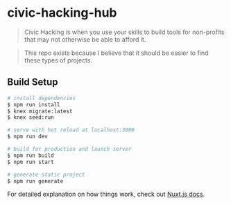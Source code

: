 # civic-hacking-hub

> Civic Hacking is when you use your skills to build tools for non-profits that may not otherwise be able to afford it.

> This repo exists because I believe that it should be easier to find these types of projects.

## Build Setup

``` bash
# install dependencies
$ npm run install
$ knex migrate:latest
$ knex seed:run

# serve with hot reload at localhost:3000
$ npm run dev

# build for production and launch server
$ npm run build
$ npm run start

# generate static project
$ npm run generate
```

For detailed explanation on how things work, check out [Nuxt.js docs](https://nuxtjs.org).
